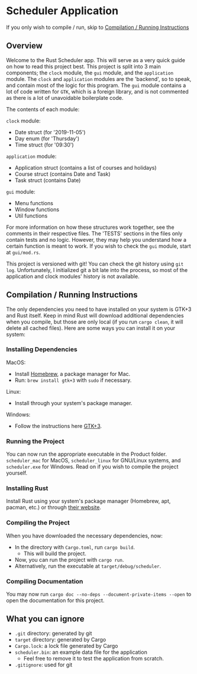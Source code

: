 # Scheduler Application

If you only wish to compile / run, skip to [Compilation / Running Instructions](#compilation--running-instructions)

## Overview

Welcome to the Rust Scheduler app. This will serve as a very quick guide on how to read this project best. This project is split into 3 main components; the `clock` module, the `gui` module, and the `application` module. The `clock` and `application` modules are the 'backend', so to speak, and contain most of the logic for this program. The `gui` module contains a lot of code written for `GTK`, which is a foreign library, and is not commented as there is a lot of unavoidable boilerplate code.

The contents of each module:

`clock` module:
- Date struct (for '2019-11-05')
- Day enum (for 'Thursday')
- Time struct (for '09:30')

`application` module:
- Application struct (contains a list of courses and holidays)
- Course struct (contains Date and Task)
- Task struct (contains Date)

`gui` module:
- Menu functions
- Window functions
- Util functions

For more information on how these structures work together, see the comments in their respective files. The 'TESTS' sections in the files only contain tests and no logic. However, they may help you understand how a certain function is meant to work. If you wish to check the `gui` module, start at `gui/mod.rs`.

This project is versioned with git! You can check the git history using `git log`. Unfortunately, I initialized git a bit late into the process, so most of the application and clock modules' history is not available.

## Compilation / Running Instructions

The only dependencies you need to have installed on your system is GTK+3 and Rust itself. Keep in mind Rust will download additional dependencies when you compile, but those are only local (if you run `cargo clean`, it will delete all cached files). Here are some ways you can install it on your system:

### Installing Dependencies

MacOS:
- Install [Homebrew](https://brew.sh/), a package manager for Mac.
- Run: `brew install gtk+3` with `sudo` if necessary.

Linux:
- Install through your system's package manager.

Windows:
- Follow the instructions here [GTK+3](https://www.gtk.org/download/windows.php). 

### Running the Project

You can now run the appropriate executable in the Product folder. `scheduler_mac` for MacOS, `scheduler_linux` for GNU/Linux systems, and `scheduler.exe` for Windows. Read on if you wish to compile the project yourself. 

### Installing Rust

Install Rust using your system's package manager (Homebrew, apt, pacman, etc.) or through [their website](https://www.rust-lang.org/tools/install).

### Compiling the Project

When you have downloaded the necessary dependencies, now:
- In the directory with `Cargo.toml`, run `cargo build`.
    - This will build the project.
- Now, you can run the project with `cargo run`.
- Alternatively, run the executable at `target/debug/scheduler`.

### Compiling Documentation

You may now run `cargo doc --no-deps --document-private-items --open` to open the documentation for this project.

## What you can ignore

- `.git` directory: generated by git
- `target` directory: generated by Cargo
- `Cargo.lock`: a lock file generated by Cargo
- `scheduler.bin`: an example data file for the application
    - Feel free to remove it to test the application from scratch.
- `.gitignore`: used for git

